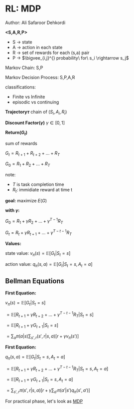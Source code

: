
# RL: MDP

Author:  Ali Safaroor Dehkordi

**<S,A,R,P>**
* S $\rightarrow$ state
* A $\rightarrow$ action in each state
* R $\rightarrow$ set of rewards for each (s,a) pair
* P $\rightarrow$ $\bigvee_{i,j}^{} probability\ for\ s_i \rightarrow s_j$

Markov Chain: S,P

Markov Decision Process: S,P,A,R

classifications:
* Finite vs Infinite
* episodic vs continuing

**Trajectory$\tau$**
chain of $(S_i,A_i,R_i)$ 

**Discount Factor($\gamma$)**
$\gamma \in [0,1]$

**Return($G_t$)**

sum of rewards

$G_t = R_{t+1}+R_{t+2}+...+R_{T}$

$G_0 = R_{1}+R_{2}+...+R_{T}$

note: 
* $T$ is task completion time
* $R_t$: immidiate reward at time t

**goal:** maximize $E(G)$

**with $\gamma$:**

$G_0 = R_{1}+\gamma R_{2}+...+\gamma ^{T-1}R_{T}$

$G_t= R_{t}+\gamma R_{t+1}+...+\gamma ^{T-t-1}R_{T}$

**Values:**

state value: $v_{\pi}(s) = \mathbb{E}[G_t|S_t=s]$

action value: $q_{\pi}(s,a) = \mathbb{E}[G_t|S_t=s,A_t=a]$

##  Bellman Equations
**First Equation:**

$v_{\pi}(s) = \mathbb{E}[G_t|S_t=s]$

$=  \mathbb{E}[R_{t+1}+\gamma R_{t+2}+ ...+\gamma^{T-t-1} R_{T}|S_t=s]$

$=  \mathbb{E}[R_{t+1}+\gamma G_{t+1}|S_t=s]$

$=\sum_{a}\pi(a|s)\sum_{s',r}(s',r|s,a)[r+\gamma v_{\pi}(s')]$

**First Equation:**

$q_{\pi}(s,a) = \mathbb{E}[G_t|S_t=s,A_t=a]$

$=  \mathbb{E}[R_{t+1}+\gamma R_{t+2}+ ...+\gamma^{T-t-1} R_{T}|S_t=s,A_t=a]$

$=  \mathbb{E}[R_{t+1}+\gamma G_{t+1}|S_t=s,A_t=a]$

$=\sum_{s',r}\pi(s',r|s,a)[r+\gamma\sum_{a'}\pi(a'|s')q_{\pi}(s',a')]$




For practical phase, let's look as [MDP](https://github.com/aSafarpoor/RL-simple-tutorial/blob/main/codes/MDP.ipynb)


